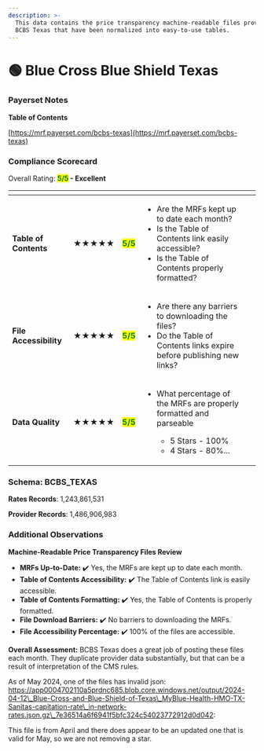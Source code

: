 ```yaml
---
description: >-
  This data contains the price transparency machine-readable files provided by
  BCBS Texas that have been normalized into easy-to-use tables.
---
```


# 🟢 Blue Cross Blue Shield Texas

### Payerset Notes

**Table of Contents**

[https://mrf.payerset.com/bcbs-texas](https://mrf.payerset.com/bcbs-texas)

### Compliance Scorecard

Overall Rating: <mark style="color:green;">**5/5**</mark>**&#x20;- Excellent**

<table data-view="cards"><thead><tr><th></th><th></th><th></th><th></th><th data-hidden data-card-cover data-type="files"></th></tr></thead><tbody><tr><td><strong>Table of Contents</strong></td><td><strong>★★★★★</strong></td><td><mark style="color:green;"><strong>5/5</strong></mark></td><td><ul><li>Are the MRFs kept up to date each month? </li><li>Is the Table of Contents link easily accessible?</li><li>Is the Table of Contents properly formatted?</li></ul></td><td></td></tr><tr><td><strong>File Accessibility</strong></td><td><strong>★★★★★</strong></td><td><mark style="color:green;"><strong>5/5</strong></mark></td><td><ul><li>Are there any barriers to downloading the files?</li><li>Do the Table of Contents links expire before publishing new links?</li></ul></td><td></td></tr><tr><td><strong>Data Quality</strong></td><td><strong>★★★★★</strong></td><td><mark style="color:green;"><strong>5/5</strong></mark></td><td><ul><li><p>What percentage of the MRFs are properly formatted and parseable</p><ul><li>5 Stars - 100%</li><li>4 Stars - 80%...</li></ul></li></ul></td><td></td></tr></tbody></table>

### Schema: BCBS\_TEXAS

**Rates Records**: 1,243,861,531

**Provider Records**: 1,486,906,983

### Additional Observations

**Machine-Readable Price Transparency Files Review**

* **MRFs Up-to-Date:** ✔️ Yes, the MRFs are kept up to date each month.
* **Table of Contents Accessibility:** ✔️ The Table of Contents link is easily accessible.
* **Table of Contents Formatting:** ✔️ Yes, the Table of Contents is properly formatted.
* **File Download Barriers:** ✔️ No barriers to downloading the MRFs.
* **File Accessibility Percentage:** ✔️ 100% of the files are accessible.

**Overall Assessment:** BCBS Texas does a great job of posting these files each month. They duplicate provider data substantially, but that can be a result of interpretation of the CMS rules.

As of May 2024, one of the files has invalid json: https://app0004702110a5prdnc685.blob.core.windows.net/output/2024-04-12\_Blue-Cross-and-Blue-Shield-of-Texas\_MyBlue-Health-HMO-TX-Sanitas-capitation-rate\_in-network-rates.json.gz\_7e36514a6f6941f5bfc324c54023772912d0d042:

This file is from April and there does appear to be an updated one that is valid for May, so we are not removing a star.
